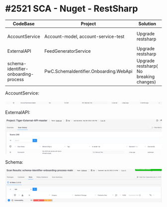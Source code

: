 # #2521 SCA - Nuget - RestSharp



| CodeBase                             | Project                                | Solution                                | How to test                                    |
| ------------------------------------ | -------------------------------------- | --------------------------------------- | ---------------------------------------------- |
| AccountService                       | Account-model, account-service-test    | Upgrade restsharp                       | Access any assignee page in tiger successfully |
| ExternalAPI                          | FeedGeneratorService                   | Upgrade restsharp                       | Triger any event and check it in EventStore    |
| schema-identifier-onboarding-process | PwC.SchemaIdentifier.Onboarding.WebApi | Upgrade restsharp( No breaking changes) | https://myintegrations-qa.pwc.com/admin/       |



AccountService:

![image-20220429135825956](https://raw.githubusercontent.com/Lingerssss/notePicture/main/image-20220429135825956.png)



ExternalAPI:

![image-20220429140346627](https://raw.githubusercontent.com/Lingerssss/notePicture/main/image-20220429140346627.png)



Schema:

![image-20220429143728455](https://raw.githubusercontent.com/Lingerssss/notePicture/main/image-20220429143728455.png)
